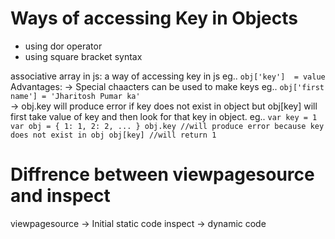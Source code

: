 # Ways of accessing Key in Objects
  - using dor operator
  - using square bracket syntax

associative array in js:
    a way of accessing key in js
    eg.. 
    ```
    obj['key']  = value
    ```
    Advantages:
        -> Special chaacters can be used to make keys
          eg.. 
          ```
          obj['first name'] = 'Jharitosh Pumar ka'
          ```  
        -> obj.key will produce error if key does not exist in object but obj[key] will first take value of key and then look for that key in object.
        eg..
        ```
        var key = 1
        var obj = {
          1: 1,
          2: 2,
          ...
        }
        obj.key //will produce error because key does not exist in obj
        obj[key] //will return 1
        ```

# Diffrence between viewpagesource and inspect
  viewpagesource -> Initial static code
  inspect -> dynamic code